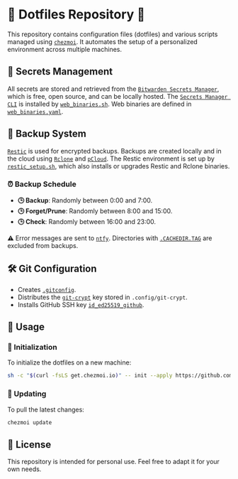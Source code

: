 # 🌟 Dotfiles Repository 🌟

This repository contains configuration files (dotfiles) and various scripts managed using [`chezmoi`](https://www.chezmoi.io/). It automates the setup of a personalized environment across multiple machines.

## 🔐 Secrets Management
All secrets are stored and retrieved from the [`Bitwarden Secrets Manager`](https://bitwarden.com/products/secrets-manager/), which is free, open source, and can be locally hosted. The [`Secrets Manager CLI`](https://bitwarden.com/help/secrets-manager-cli/) is installed by [`web_binaries.sh`](.chezmoiscripts/run_once_before_15_web_binaries.sh.tmpl). Web binaries are defined in [`web_binaries.yaml`](.chezmoidata/web_binaries.yaml).

## 💾 Backup System
[`Restic`](https://restic.net/) is used for encrypted backups. Backups are created locally and in the cloud using [`Rclone`](https://rclone.org/) and [`pCloud`](https://www.pcloud.com/eu). The Restic environment is set up by [`restic_setup.sh`](.chezmoiscripts/run_after_20_restic_setup.sh.tmpl), which also installs or upgrades Restic and Rclone binaries.

### ⏰ Backup Schedule
- **🕒 Backup**: Randomly between 0:00 and 7:00.
- **🕒 Forget/Prune**: Randomly between 8:00 and 15:00.
- **🕒 Check**: Randomly between 16:00 and 23:00.

⚠️ Error messages are sent to [`ntfy`](https://ntfy.sh/). Directories with [`.CACHEDIR.TAG`](https://bford.info/cachedir/) are excluded from backups.

## 🛠️ Git Configuration
- Creates [`.gitconfig`](dot_gitconfig).
- Distributes the [`git-crypt`](https://github.com/AGWA/git-crypt) key stored in `.config/git-crypt`.
- Installs GitHub SSH key [`id_ed25519_github`](private_dot_ssh/private_id_ed25519_github.tmpl).

## 🚀 Usage

### 🏁 Initialization
To initialize the dotfiles on a new machine:
```bash
sh -c "$(curl -fsLS get.chezmoi.io)" -- init --apply https://github.com/IamJanS/dotfiles
```

### 🔄 Updating
To pull the latest changes:
```bash
chezmoi update
```

## 📜 License
This repository is intended for personal use. Feel free to adapt it for your own needs.




